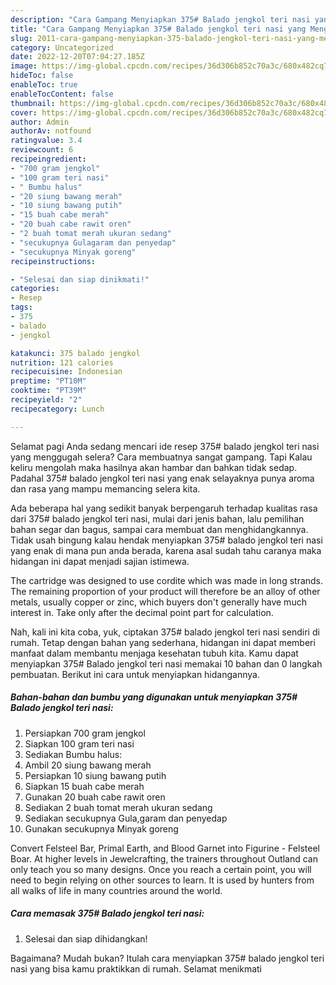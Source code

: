 ```yaml
---
description: "Cara Gampang Menyiapkan 375# Balado jengkol teri nasi yang Menggugah Selera, Buat Buka Puasa Lezat"
title: "Cara Gampang Menyiapkan 375# Balado jengkol teri nasi yang Menggugah Selera, Buat Buka Puasa Lezat"
slug: 2011-cara-gampang-menyiapkan-375-balado-jengkol-teri-nasi-yang-menggugah-selera-buat-buka-puasa-lezat
category: Uncategorized
date: 2022-12-20T07:04:27.185Z
image: https://img-global.cpcdn.com/recipes/36d306b852c70a3c/680x482cq70/375-balado-jengkol-teri-nasi-foto-resep-utama.jpg
hideToc: false
enableToc: true
enableTocContent: false
thumbnail: https://img-global.cpcdn.com/recipes/36d306b852c70a3c/680x482cq70/375-balado-jengkol-teri-nasi-foto-resep-utama.jpg
cover: https://img-global.cpcdn.com/recipes/36d306b852c70a3c/680x482cq70/375-balado-jengkol-teri-nasi-foto-resep-utama.jpg
author: Admin
authorAv: notfound
ratingvalue: 3.4
reviewcount: 6
recipeingredient:
- "700 gram jengkol"
- "100 gram teri nasi"
- " Bumbu halus"
- "20 siung bawang merah"
- "10 siung bawang putih"
- "15 buah cabe merah"
- "20 buah cabe rawit oren"
- "2 buah tomat merah ukuran sedang"
- "secukupnya Gulagaram dan penyedap"
- "secukupnya Minyak goreng"
recipeinstructions:

- "Selesai dan siap dinikmati!"
categories:
- Resep
tags:
- 375
- balado
- jengkol

katakunci: 375 balado jengkol 
nutrition: 121 calories
recipecuisine: Indonesian
preptime: "PT10M"
cooktime: "PT39M"
recipeyield: "2"
recipecategory: Lunch

---
```



Selamat pagi Anda sedang mencari ide resep 375# balado jengkol teri nasi yang menggugah selera? Cara membuatnya sangat gampang. Tapi Kalau keliru mengolah maka hasilnya akan hambar dan bahkan tidak sedap. Padahal 375# balado jengkol teri nasi yang enak selayaknya punya aroma dan rasa yang mampu memancing selera kita.


Ada beberapa hal yang sedikit banyak berpengaruh terhadap kualitas rasa dari 375# balado jengkol teri nasi, mulai dari jenis bahan, lalu pemilihan bahan segar dan bagus, sampai cara membuat dan menghidangkannya. Tidak usah bingung kalau hendak menyiapkan 375# balado jengkol teri nasi yang enak di mana pun anda berada, karena asal sudah tahu caranya maka hidangan ini dapat menjadi sajian istimewa.

The cartridge was designed to use cordite which was made in long strands. The remaining proportion of your product will therefore be an alloy of other metals, usually copper or zinc, which buyers don&#39;t generally have much interest in. Take only after the decimal point part for calculation.


Nah, kali ini kita coba, yuk, ciptakan 375# balado jengkol teri nasi sendiri di rumah. Tetap dengan bahan yang sederhana, hidangan ini dapat memberi manfaat dalam membantu menjaga kesehatan tubuh kita. Kamu dapat menyiapkan 375# Balado jengkol teri nasi memakai 10 bahan dan 0 langkah pembuatan. Berikut ini cara untuk menyiapkan hidangannya.

<!--inarticleads1-->

##### Bahan-bahan dan bumbu yang digunakan untuk menyiapkan 375# Balado jengkol teri nasi:

1. Persiapkan 700 gram jengkol
1. Siapkan 100 gram teri nasi
1. Sediakan  Bumbu halus:
1. Ambil 20 siung bawang merah
1. Persiapkan 10 siung bawang putih
1. Siapkan 15 buah cabe merah
1. Gunakan 20 buah cabe rawit oren
1. Sediakan 2 buah tomat merah ukuran sedang
1. Sediakan secukupnya Gula,garam dan penyedap
1. Gunakan secukupnya Minyak goreng


Convert Felsteel Bar, Primal Earth, and Blood Garnet into Figurine - Felsteel Boar. At higher levels in Jewelcrafting, the trainers throughout Outland can only teach you so many designs. Once you reach a certain point, you will need to begin relying on other sources to learn. It is used by hunters from all walks of life in many countries around the world. 

<!--inarticleads2-->

##### Cara memasak 375# Balado jengkol teri nasi:


1. Selesai dan siap dihidangkan!



Bagaimana? Mudah bukan? Itulah cara menyiapkan 375# balado jengkol teri nasi yang bisa kamu praktikkan di rumah. Selamat menikmati

